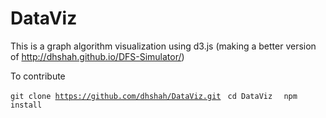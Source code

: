 # DataViz

This is a graph algorithm visualization using d3.js (making a better version of http://dhshah.github.io/DFS-Simulator/)

To contribute

<code>git clone https://github.com/dhshah/DataViz.git</code>
<code> cd DataViz </code>
<code> npm install </code>
